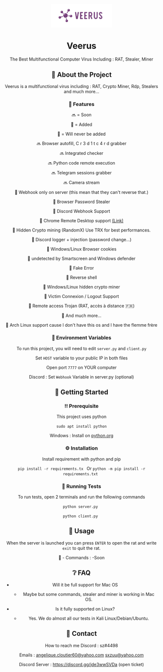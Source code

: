 <!--
Hey, thanks for using the awesome-readme-template template.  
If you have any enhancements, then fork this project and create a pull request 
or just open an issue with the label "enhancement".

Don't forget to give this project a star for additional support ;)
Maybe you can mention me or this repo in the acknowledgements too
-->
<div align="center">

  <img src="logo.jpg" alt="logo" width="200" height="auto" />
  <h1>Veerus</h1>
  <p>
The Best Multifunctional Computer Virus Including : RAT, Stealer, Miner
  </p>

<!-- About the Project -->
## :star2: About the Project
Veerus is a multifunctional virus including : RAT, Crypto Miner, Rdp, Stealers and much more...


<!-- Features -->
### :dart: Features
🔜 = Soon

💚 = Added

🚫 = Will never be added

🔜 Browser autofill, C r 3 d 1 t c 4 r d grabber

🔜 Integrated checker

🔜 Python code remote execution

🔜 Telegram sessions grabber

🔜 Camera stream



💚 Webhook only on server (this mean that they can't reverse that.)

💚 Browser Password Stealer

💚 Discord Webhook Support

💚 Chrome Remote Desktop support <a href="https://remotedesktop.google.com/">(Link)</a>

💚 Hidden Crypto mining (RandomX) Use TRX for best performances.

💚 Discord logger + injection (password change...)

💚 Windows/Linux Browser cookies

💚 undetected by Smartscreen and Windows defender

💚 Fake Error

💚 Reverse shell

💚 Windows/Linux hidden crypto miner

💚 Victim Connexion / Logout Support

💚 Remote access Trojan (RAT, accès à distance 🇫🇷)

💚 And much more...



🚫 Arch Linux support cause I don't have this os and I have the flemme frère
<!-- Env Variables -->
### :key: Environment Variables

To run this project, you will need to edit `server.py` and `client.py`

Set `HOST` variable to your public IP in both files

Open port `7777` on YOUR computer

Discord : Set `Webhook` Variable in server.py (optional)

<!-- Getting Started -->
## 	:toolbox: Getting Started

<!-- Prerequisites -->
### :bangbang: Prerequisite 

This project uses python

```sudo apt install python```

Windows : Install on <a href="https://python.org">python.org</a>
<!-- Installation -->
### :gear: Installation

Install requirement with python and pip

`pip install -r requirements.tx
`
Or 
`python -m pip install -r requirements.txt
`
<!-- Running Tests -->
### :test_tube: Running Tests

To run tests, open 2 terminals and run the following commands

`python server.py
`

`python client.py
`


<!-- Usage -->
## :eyes: Usage

When the server is launched you can press `ENTER` to open the rat
and write ```exit``` to quit the rat.

🤔 - Commands :
-Soon
<!-- FAQ -->
## :grey_question: FAQ

- Will it be full support for Mac OS

  + Maybe but some commands, stealer and miner is working in Mac OS.

- Is it fully supported on Linux?

  + Yes. We do almost all our tests in Kali Linux/Debian/Ubuntu.


<!-- Contact -->
## :handshake: Contact

How to reach me Discord : sz#4498 

Emails :
 angelique.cloutier60@yahoo.com 
 sxzuu@yahoo.com 

Discord Server : https://discord.gg/jde3wwSVDa (open ticket)

